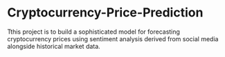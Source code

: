# Cryptocurrency-Price-Prediction
Tthis project is to build a sophisticated model for forecasting cryptocurrency prices using sentiment analysis derived from social media alongside historical market data.
